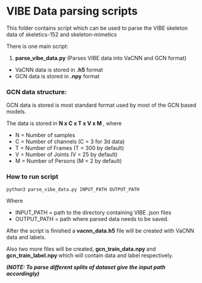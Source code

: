 # VIBE Data parsing scripts

This folder contains script which can be used to parse the VIBE skeleton data of skeletics-152 and skeleton-mimetics

There is one main script:

1. <b>parse_vibe_data.py</b> (Parses VIBE data into VaCNN and GCN format)


- VaCNN data is stored in <b>.h5</b> format
- GCN data is stored in <b>.npy</b> format

### GCN data structure:

GCN data is stored is most standard format used by most of the GCN based models.

The data is stored in <b>N x C x T x V x M </b>, where
- N = Number of samples
- C = Number of channels (C = 3 for 3d data)
- T = Number of Frames (T = 300 by default)
- V = Number of Joints (V = 25 by default)
- M = Number of Persons (M = 2 by default)


### How to run script

```python3 parse_vibe_data.py INPUT_PATH OUTPUT_PATH```

 Where

 - INPUT_PATH =  path to the directory containing VIBE .json files
 - OUTPUT_PATH =  path where parsed data needs to be saved.

After the script is finished a <b>vacnn_data.h5</b> file will be created with VaCNN data and labels.

Also two more files will be created, <b> gcn_train_data.npy </b> and <b> gcn_train_label.npy </b> which will contain data and label respectively.

<i><b>(NOTE: To parse different splits of dataset give the input path accordingly)</i></b>
